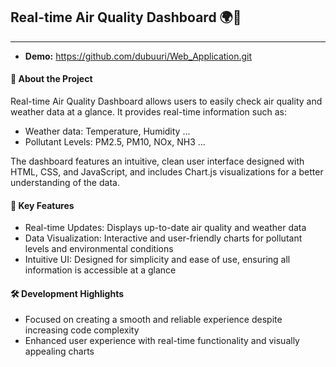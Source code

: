 ## Real-time Air Quality Dashboard 🌍💨

---

+ **Demo:** https://github.com/dubuuri/Web_Application.git

#### 📌 About the Project

Real-time Air Quality Dashboard allows users to easily check air quality and weather data at a glance. It provides real-time information such as:

+ Weather data: Temperature, Humidity ...
+ Pollutant Levels: PM2.5, PM10, NOx, NH3 ...

The dashboard features an intuitive, clean user interface designed with HTML, CSS, and JavaScript, and includes Chart.js visualizations for a better understanding of the data.

#### 🎯 Key Features

+ Real-time Updates: Displays up-to-date air quality and weather data
+ Data Visualization: Interactive and user-friendly charts for pollutant levels and environmental conditions
+ Intuitive UI: Designed for simplicity and ease of use, ensuring all information is accessible at a glance

#### 🛠 Development Highlights

+ Focused on creating a smooth and reliable experience despite increasing code complexity
+ Enhanced user experience with real-time functionality and visually appealing charts